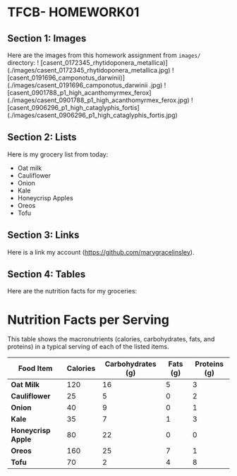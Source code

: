 # TFCB- HOMEWORK01

## Section 1: Images
Here are the images from this homework assignment from `images/` directory:
! [casent_0172345_rhytidoponera_metallica)] (./images/casent_0172345_rhytidoponera_metallica.jpg)
! [casent_0191696_camponotus_darwinii)] (./images/casent_0191696_camponotus_darwinii .jpg)
! [casent_0901788_p1_high_acanthomyrmex_ferox] (./images/casent_0901788_p1_high_acanthomyrmex_ferox.jpg)
! [casent_0906296_p1_high_cataglyphis_fortis] (./images/casent_0906296_p1_high_cataglyphis_fortis.jpg)

## Section 2: Lists
Here is my grocery list from today:
- Oat milk
- Cauliflower
- Onion
- Kale
- Honeycrisp Apples
- Oreos 
- Tofu 

## Section 3: Links
Here is a link my account (https://github.com/marygracelinsley).


## Section 4: Tables
Here are the nutrition facts for my groceries:

# Nutrition Facts per Serving

This table shows the macronutrients (calories, carbohydrates, fats, and proteins) in a typical serving of each of the listed items.

| Food Item           | Calories | Carbohydrates (g) | Fats (g) | Proteins (g) |
|---------------------|----------|-------------------|----------|--------------|
| **Oat Milk**         | 120      | 16                | 5        | 3            |
| **Cauliflower**      | 25       | 5                 | 0        | 2            |
| **Onion**            | 40       | 9                 | 0        | 1            |
| **Kale**             | 35       | 7                 | 1        | 3            |
| **Honeycrisp Apple** | 80       | 22                | 0        | 0            |
| **Oreos**            | 160      | 25                | 7        | 1            |
| **Tofu**             | 70       | 2                 | 4        | 8            |



